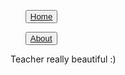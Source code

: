 <head> 
  <link rel="stylesheet" href="styles.css">
</head>

<div class="tab">
<nav id="site-nav">
<ul>
<button class="tablinks" ><a href="home.html">Home</a></button>

<button class="tablinks"><a href="about.html">About</a></button>
</ul>
</nav>
 </div>
 <div class="home">
  <p>Teacher really beautiful :)
  </p>
</div>
